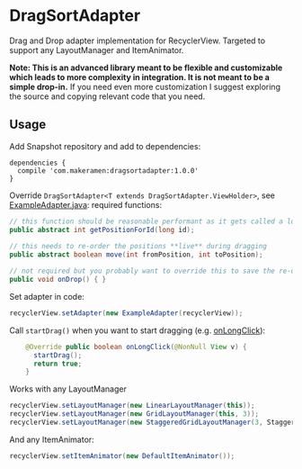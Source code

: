 DragSortAdapter
=====

Drag and Drop adapter implementation for RecyclerView. Targeted to support any LayoutManager
and ItemAnimator.

**Note: This is an advanced library meant to be flexible and customizable which leads to more complexity in integration. It is not meant to be a simple drop-in.** If you need even more customization I suggest exploring the source and copying relevant code that you need.

Usage
-----

Add Snapshot repository and add to dependencies:
```
dependencies {
  compile 'com.makeramen:dragsortadapter:1.0.0'
}
```

Override `DragSortAdapter<T extends DragSortAdapter.ViewHolder>`, see [ExampleAdapter.java](https://github.com/vinc3m1/DragSortAdapter/blob/master/example/src/main/java/com/makeramen/dragsortadapter/example/ExampleAdapter.java):
required functions:
```java
// this function should be reasonable performant as it gets called a lot on the UI thread
public abstract int getPositionForId(long id);
  
// this needs to re-order the positions **live** during dragging
public abstract boolean move(int fromPosition, int toPosition);

// not required but you probably want to override this to save the re-ordering after drop event
public void onDrop() { }
```

Set adapter in code:
```java
recyclerView.setAdapter(new ExampleAdapter(recyclerView));
```

Call `startDrag()` when you want to start dragging (e.g. [onLongClick](https://github.com/vinc3m1/DragSortAdapter/blob/master/example/src/main/java/com/makeramen/dragsortadapter/example/ExampleAdapter.java#L93)):
```java
    @Override public boolean onLongClick(@NonNull View v) {
      startDrag();
      return true;
    }
```

Works with any LayoutManager
```java
recyclerView.setLayoutManager(new LinearLayoutManager(this));
recyclerView.setLayoutManager(new GridLayoutManager(this, 3));
recyclerView.setLayoutManager(new StaggeredGridLayoutManager(3, StaggeredGridLayoutManager.VERTICAL));
```


And any ItemAnimator:
```java
recyclerView.setItemAnimator(new DefaultItemAnimator());
```
